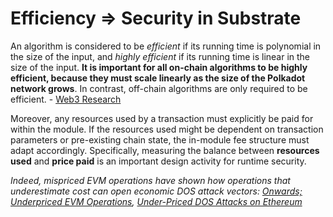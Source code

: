 # Efficiency => Security in Substrate <a name = "sec"></a>

An algorithm is considered to be *efficient* if its running time is polynomial in the size of the input, and *highly efficient* if its running time is linear in the size of the input. **It is important for all on-chain algorithms to be highly efficient, because they must scale linearly as the size of the Polkadot network grows**. In contrast, off-chain algorithms are only required to be efficient. - [Web3 Research](http://research.web3.foundation/en/latest/polkadot/NPoS/1.intro/)

Moreover, any resources used by a transaction must explicitly be paid for within the module. If the resources used might be dependent on transaction parameters or pre-existing chain state, the in-module fee structure must adapt accordingly. Specifically, measuring the balance between **resources used** and **price paid** is an important design activity for runtime security.

*Indeed, mispriced EVM operations have shown how operations that underestimate cost can open economic DOS attack vectors: [Onwards; Underpriced EVM Operations](https://www.parity.io/onwards/), [Under-Priced DOS Attacks on Ethereum](https://www4.comp.polyu.edu.hk/~csxluo/DoSEVM.pdf)*

<!-- ## todo

* existing transaction fee

* more fee structure examples -->
